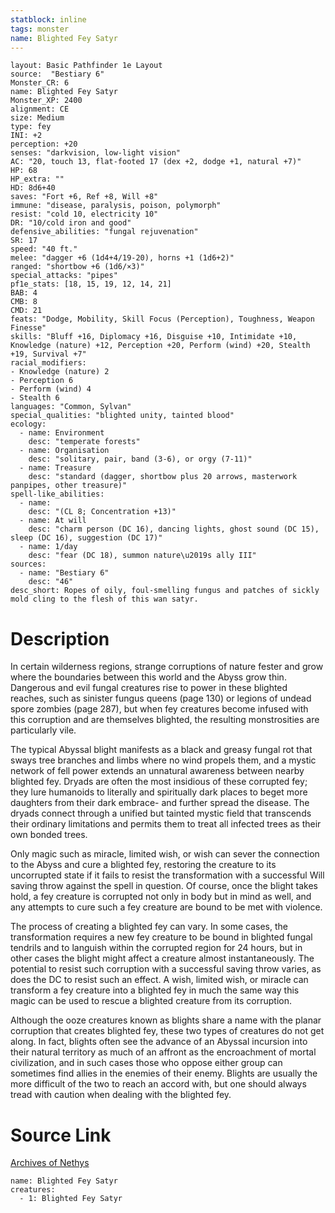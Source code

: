 ```yaml
---
statblock: inline
tags: monster
name: Blighted Fey Satyr
---
```

```statblock
layout: Basic Pathfinder 1e Layout
source:  "Bestiary 6"
Monster_CR: 6
name: Blighted Fey Satyr
Monster_XP: 2400
alignment: CE
size: Medium
type: fey
INI: +2
perception: +20
senses: "darkvision, low-light vision"
AC: "20, touch 13, flat-footed 17 (dex +2, dodge +1, natural +7)"
HP: 68
HP_extra: ""
HD: 8d6+40
saves: "Fort +6, Ref +8, Will +8"
immune: "disease, paralysis, poison, polymorph"
resist: "cold 10, electricity 10"
DR: "10/cold iron and good"
defensive_abilities: "fungal rejuvenation"
SR: 17
speed: "40 ft."
melee: "dagger +6 (1d4+4/19-20), horns +1 (1d6+2)"
ranged: "shortbow +6 (1d6/×3)"
special_attacks: "pipes"
pf1e_stats: [18, 15, 19, 12, 14, 21]
BAB: 4
CMB: 8
CMD: 21
feats: "Dodge, Mobility, Skill Focus (Perception), Toughness, Weapon Finesse"
skills: "Bluff +16, Diplomacy +16, Disguise +10, Intimidate +10, Knowledge (nature) +12, Perception +20, Perform (wind) +20, Stealth +19, Survival +7"
racial_modifiers:
- Knowledge (nature) 2
- Perception 6
- Perform (wind) 4
- Stealth 6
languages: "Common, Sylvan"
special_qualities: "blighted unity, tainted blood"
ecology:
  - name: Environment
    desc: "temperate forests"
  - name: Organisation
    desc: "solitary, pair, band (3-6), or orgy (7-11)"
  - name: Treasure
    desc: "standard (dagger, shortbow plus 20 arrows, masterwork panpipes, other treasure)"
spell-like_abilities:
  - name:
    desc: "(CL 8; Concentration +13)"
  - name: At will
    desc: "charm person (DC 16), dancing lights, ghost sound (DC 15), sleep (DC 16), suggestion (DC 17)"
  - name: 1/day
    desc: "fear (DC 18), summon nature\u2019s ally III"
sources:
  - name: "Bestiary 6"
    desc: "46"
desc_short: Ropes of oily, foul-smelling fungus and patches of sickly mold cling to the flesh of this wan satyr.
```
# Description
In certain wilderness regions, strange corruptions of nature fester and grow where the boundaries between this world and the Abyss grow thin. Dangerous and evil fungal creatures rise to power in these blighted reaches, such as sinister fungus queens (page 130) or legions of undead spore zombies (page 287), but when fey creatures become infused with this corruption and are themselves blighted, the resulting monstrosities are particularly vile. 

The typical Abyssal blight manifests as a black and greasy fungal rot that sways tree branches and limbs where no wind propels them, and a mystic network of fell power extends an unnatural awareness between nearby blighted fey. Dryads are often the most insidious of these corrupted fey; they lure humanoids to literally and spiritually dark places to beget more daughters from their dark embrace- and further spread the disease. The dryads connect through a unified but tainted mystic field that transcends their ordinary limitations and permits them to treat all infected trees as their own bonded trees. 

Only magic such as miracle, limited wish, or wish can sever the connection to the Abyss and cure a blighted fey, restoring the creature to its uncorrupted state if it fails to resist the transformation with a successful Will saving throw against the spell in question. Of course, once the blight takes hold, a fey creature is corrupted not only in body but in mind as well, and any attempts to cure such a fey creature are bound to be met with violence. 

The process of creating a blighted fey can vary. In some cases, the transformation requires a new fey creature to be bound in blighted fungal tendrils and to languish within the corrupted region for 24 hours, but in other cases the blight might affect a creature almost instantaneously. The potential to resist such corruption with a successful saving throw varies, as does the DC to resist such an effect. A wish, limited wish, or miracle can transform a fey creature into a blighted fey in much the same way this magic can be used to rescue a blighted creature from its corruption. 
 
Although the ooze creatures known as blights share a name with the planar corruption that creates blighted fey, these two types of creatures do not get along. In fact, blights often see the advance of an Abyssal incursion into their natural territory as much of an affront as the encroachment of mortal civilization, and in such cases those who oppose either group can sometimes find allies in the enemies of their enemy. Blights are usually the more difficult of the two to reach an accord with, but one should always tread with caution when dealing with the blighted fey.
# Source Link
[Archives of Nethys](https://aonprd.com/MonsterDisplay.aspx?ItemName=Blighted%20Fey%20Satyr)
```encounter-table
name: Blighted Fey Satyr
creatures:
  - 1: Blighted Fey Satyr
```

